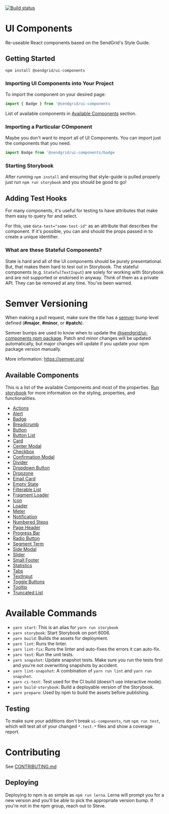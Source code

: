 [![Build status](https://badge.buildkite.com/31ee26b5d97341ef0f9c82a304631b99340fd8e2d2bea38f90.svg)](https://buildkite.com/sendgrid/ui-components)

# UI Components

Re-useable React components based on the SendGrid's Style Guide.

## Getting Started
```
npm install @sendgrid/ui-components
```

### Importing UI Components into Your Project

To import the component on your desired page:

```ts
import { Badge } from '@sendgrid/ui-components
```

List of available components in [Available Components](#available-components) section.

### Importing a Particular COmponent

Maybe you don't want to import all of UI Components. You can import just the components that you need.

```js
import Badge from '@sendgrid/ui-components/badge
```

### Starting Storybook

After running `npm install` and ensuring that style-guide is pulled properly just run `npm run storybook` and you should be good to go!

## Adding Test Hooks

For many components, it's useful for testing to have attributes that make them easy to query for and select.

For this, use `data-test="some-test-id"` as an attribute that describes the component. If it's possible, you can and should the props passed in to create a unique identifier.

### What are these Stateful Components?

State is hard and all of the UI components should be purely presentational. But, that makes them hard to test out in Storybook. The stateful components (e.g. `StatefulTextInput`) are solely for working with Storybook and are not supported or endorsed in anyway. Think of them as a private API. They can be removed at any time. You've been warned.

# Semver Versioning

When making a pull request, make sure the title has a [semver](https://semver.org/) bump level defined (**#major**, **#minor**, or **#patch**).

Semver bumps are used to know when to update the [@sendgrid/ui-components npm package](https://www.npmjs.com/package/@sendgrid/ui-components).
Patch and minor changes will be updated automatically, but major changes will update if you update your npm package version manually.

More information: https://semver.org/

## Available Components

This is a list of the available Components and most of the properties. [Run storybook](#starting-storybook) for more information on the styling, properties, and functionalities.

- [Actions](https://github.com/sendgrid/ui-components/blob/master/src/actions.tsx)
- [Alert](https://github.com/sendgrid/ui-components/blob/master/src/alert.tsx)
- [Badge](https://github.com/sendgrid/ui-components/blob/master/src/badge.tsx)
- [Breadcrumb](https://github.com/sendgrid/ui-components/blob/master/src/breadcrumb.tsx)
- [Button](https://github.com/sendgrid/ui-components/blob/master/src/button.tsx)
- [Button List](https://github.com/sendgrid/ui-components/blob/master/src/button-list.tsx)
- [Card](https://github.com/sendgrid/ui-components/blob/master/src/card.tsx)
- [Center Modal](https://github.com/sendgrid/ui-components/blob/master/src/center-modal.tsx)
- [Checkbox](https://github.com/sendgrid/ui-components/blob/master/src/checkbox.tsx)
- [Confirmation Modal](https://github.com/sendgrid/ui-components/blob/master/src/confirmation-modal.tsx)
- [Divider](https://github.com/sendgrid/ui-components/blob/master/src/divider.tsx)
- [Dropdown Button](https://github.com/sendgrid/ui-components/blob/master/src/dropdown-button.tsx)
- [Dropzone](https://github.com/sendgrid/ui-components/blob/master/src/dropzone.tsx)
- [Email Card](https://github.com/sendgrid/ui-components/blob/master/src/email-card.tsx)
- [Empty State](https://github.com/sendgrid/ui-components/blob/master/src/empty-state.tsx)
- [Filterable List](https://github.com/sendgrid/ui-components/blob/master/src/filterable-list.tsx)
- [Fragment Loader](https://github.com/sendgrid/ui-components/blob/master/src/fragment-loader.tsx)
- [Icon](https://github.com/sendgrid/ui-components/blob/master/src/icon.tsx)
- [Loader](https://github.com/sendgrid/ui-components/blob/master/src/loader.tsx)
- [Meter](https://github.com/sendgrid/ui-components/blob/master/src/meter.tsx)
- [Notification](https://github.com/sendgrid/ui-components/blob/master/src/notification.tsx)
- [Numbered Steps](https://github.com/sendgrid/ui-components/blob/master/src/numbered-steps.tsx)
- [Page Header](https://github.com/sendgrid/ui-components/blob/master/src/page-header.tsx)
- [Progress Bar](https://github.com/sendgrid/ui-components/blob/master/src/progress.tsx)
- [Radio Button](https://github.com/sendgrid/ui-components/blob/master/src/radio.tsx)
- [Segment Term](https://github.com/sendgrid/ui-components/blob/master/src/segment-term.tsx)
- [Side Modal](https://github.com/sendgrid/ui-components/blob/master/src/side-modal.tsx)
- [Slider](https://github.com/sendgrid/ui-components/blob/master/src/slider.tsx)
- [Small Footer](https://github.com/sendgrid/ui-components/blob/master/src/smal-footer.tsx)
- [Statistics](https://github.com/sendgrid/ui-components/blob/master/src/statistics.tsx)
- [Tabs](https://github.com/sendgrid/ui-components/blob/master/src/tabs.tsx)
- [TextInput](https://github.com/sendgrid/ui-components/blob/master/src/text-input.tsx)
- [Toggle Buttons](https://github.com/sendgrid/ui-components/blob/master/src/toggle-buttons.tsx)
- [Tooltip](https://github.com/sendgrid/ui-components/blob/master/src/tooltip.tsx)
- [Truncated List](https://github.com/sendgrid/ui-components/blob/master/src/truncated-list.tsx)

# Available Commands

- `yarn start`: This is an alias for `yarn run storybook`
- `yarn storybook`: Start Storybook on port 6006.
- `yarn build`: Builds the assets for deployment.
- `yarn lint`: Runs the linter.
- `yarn lint-fix`: Runs the linter and auto-fixes the errors it can auto-fix.
- `yarn test`: Run the unit tests.
- `yarn snapshot`: Update snapshot tests. Make sure you run the tests first and you're not overwriting snapshots by accident.
- `yarn lint-snapshot`: A combination of `yarn run lint` and `yarn run snapshot`.
- `yarn ci-test`: Test used for the CI build (doesn't use interactive mode).
- `yarn build-storybook`: Build a deployable version of the Storybook.
- `yarn prepare`: Used by npm to build the assets before publishing.

## Testing

To make sure your additions don't break `ui-components`, run `npm run test`, which will test all of your changed `*.test.*` files and show a coverage report.

# Contributing
See [CONTRIBUTING.md](https://github.com/sendgrid/ui-components/blob/master/CONTRIBUTING.md)

## Deploying


Deploying to npm is as simple as `npm run lerna`. Lerna will prompt you for a new version and you'll be able to pick the appropriate version bump. If you're not in the npm group, reach out to Steve.

